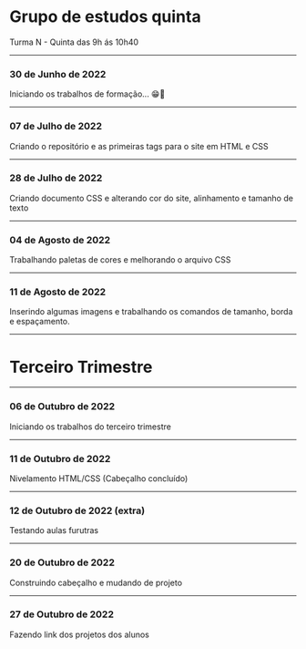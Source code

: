 # Grupo de estudos quinta
Turma N - Quinta das 9h ás 10h40

---

### **30 de Junho de 2022** 

Iniciando os trabalhos de formação... 😁🤞


---

### **07 de Julho de 2022**

Criando o repositório e as primeiras tags para o site em HTML e CSS

---

### **28 de Julho de 2022**

Criando documento CSS e alterando cor do site, alinhamento e tamanho de texto

---

### **04 de Agosto de 2022**

Trabalhando paletas de cores e melhorando o arquivo CSS

---

### **11 de Agosto de 2022**

Inserindo algumas imagens e trabalhando os comandos de tamanho, borda e espaçamento.

---
# Terceiro Trimestre
---

### **06 de Outubro de 2022**

Iniciando os trabalhos do terceiro trimestre 

---

### **11 de Outubro de 2022**

Nivelamento HTML/CSS (Cabeçalho concluído)

---
### **12 de Outubro de 2022** (extra)

Testando aulas furutras

---
### **20 de Outubro de 2022** 

Construindo cabeçalho e mudando de projeto

---
### **27 de Outubro de 2022**

Fazendo link dos projetos dos alunos
